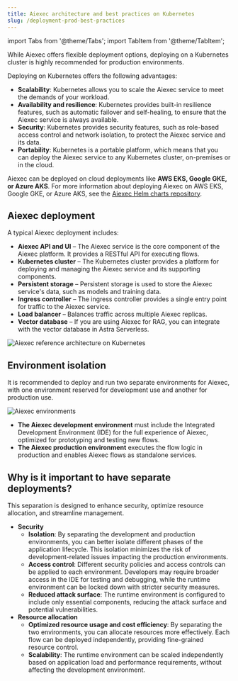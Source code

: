 ```yaml
---
title: Aiexec architecture and best practices on Kubernetes
slug: /deployment-prod-best-practices
---
```


import Tabs from '@theme/Tabs';
import TabItem from '@theme/TabItem';

While Aiexec offers flexible deployment options, deploying on a Kubernetes cluster is highly recommended for production environments.

Deploying on Kubernetes offers the following advantages:

* **Scalability**: Kubernetes allows you to scale the Aiexec service to meet the demands of your workload.
* **Availability and resilience**: Kubernetes provides built-in resilience features, such as automatic failover and self-healing, to ensure that the Aiexec service is always available.
* **Security**: Kubernetes provides security features, such as role-based access control and network isolation, to protect the Aiexec service and its data.
* **Portability**: Kubernetes is a portable platform, which means that you can deploy the Aiexec service to any Kubernetes cluster, on-premises or in the cloud.

Aiexec can be deployed on cloud deployments like **AWS EKS, Google GKE, or Azure AKS**. For more information about deploying Aiexec on AWS EKS, Google GKE, or Azure AKS, see the [Aiexec Helm charts repository](https://github.com/khulnasoft-lab/aiexec-helm-charts).

## Aiexec deployment

A typical Aiexec deployment includes:

* **Aiexec API and UI** – The Aiexec service is the core component of the Aiexec platform. It provides a RESTful API for executing flows.
* **Kubernetes cluster** – The Kubernetes cluster provides a platform for deploying and managing the Aiexec service and its supporting components.
* **Persistent storage** – Persistent storage is used to store the Aiexec service's data, such as models and training data.
* **Ingress controller** – The ingress controller provides a single entry point for traffic to the Aiexec service.
* **Load balancer** – Balances traffic across multiple Aiexec replicas.
* **Vector database** – If you are using Aiexec for RAG, you can integrate with the vector database in Astra Serverless.

![Aiexec reference architecture on Kubernetes](/img/aiexec-reference-architecture.png)

## Environment isolation

It is recommended to deploy and run two separate environments for Aiexec, with one environment reserved for development use and another for production use.


![Aiexec environments](/img/aiexec-env.png)

* **The Aiexec development environment** must include the Integrated Development Environment (IDE) for the full experience of Aiexec, optimized for prototyping and testing new flows.
* **The Aiexec production environment** executes the flow logic in production and enables Aiexec flows as standalone services.

## Why is it important to have separate deployments?

This separation is designed to enhance security, optimize resource allocation, and streamline management.

* **Security**
  * **Isolation**: By separating the development and production environments, you can better isolate different phases of the application lifecycle. This isolation minimizes the risk of development-related issues impacting the production environments.
  * **Access control**: Different security policies and access controls can be applied to each environment. Developers may require broader access in the IDE for testing and debugging, while the runtime environment can be locked down with stricter security measures.
  * **Reduced attack surface**: The runtime environment is configured to include only essential components, reducing the attack surface and potential vulnerabilities.
* **Resource allocation**
  * **Optimized resource usage and cost efficiency**: By separating the two environments, you can allocate resources more effectively. Each flow can be deployed independently, providing fine-grained resource control.
  * **Scalability**: The runtime environment can be scaled independently based on application load and performance requirements, without affecting the development environment.


